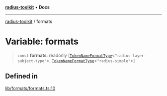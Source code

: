 [**radius-toolkit**](../README.md) • **Docs**

***

[radius-toolkit](../globals.md) / formats

# Variable: formats

> `const` **formats**: readonly [[`TokenNameFormatType`](../type-aliases/TokenNameFormatType.md)\<`"radius-layer-subject-type"`\>, [`TokenNameFormatType`](../type-aliases/TokenNameFormatType.md)\<`"radius-simple"`\>]

## Defined in

[lib/formats/formats.ts:10](https://github.com/rangle/radius-token-tango/blob/0fa25351e79af51a833bcebadbd83e27a9791a4f/packages/radius-toolkit/src/lib/formats/formats.ts#L10)
